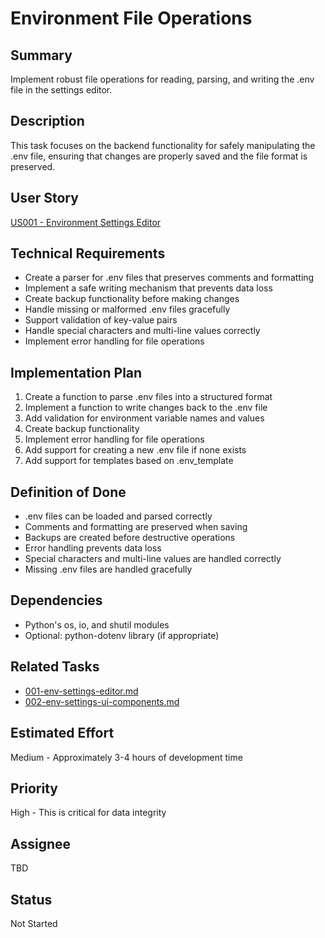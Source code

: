 # Environment File Operations

## Summary
Implement robust file operations for reading, parsing, and writing the .env file in the settings editor.

## Description
This task focuses on the backend functionality for safely manipulating the .env file, ensuring that changes are properly saved and the file format is preserved.

## User Story
[US001 - Environment Settings Editor](../userstories/US001-Settings-Editor.md)

## Technical Requirements
- Create a parser for .env files that preserves comments and formatting
- Implement a safe writing mechanism that prevents data loss
- Create backup functionality before making changes
- Handle missing or malformed .env files gracefully
- Support validation of key-value pairs
- Handle special characters and multi-line values correctly
- Implement error handling for file operations

## Implementation Plan
1. Create a function to parse .env files into a structured format
2. Implement a function to write changes back to the .env file
3. Add validation for environment variable names and values
4. Create backup functionality
5. Implement error handling for file operations
6. Add support for creating a new .env file if none exists
7. Add support for templates based on .env_template

## Definition of Done
- .env files can be loaded and parsed correctly
- Comments and formatting are preserved when saving
- Backups are created before destructive operations
- Error handling prevents data loss
- Special characters and multi-line values are handled correctly
- Missing .env files are handled gracefully

## Dependencies
- Python's os, io, and shutil modules
- Optional: python-dotenv library (if appropriate)

## Related Tasks
- [001-env-settings-editor.md](001-env-settings-editor.md)
- [002-env-settings-ui-components.md](002-env-settings-ui-components.md)

## Estimated Effort
Medium - Approximately 3-4 hours of development time

## Priority
High - This is critical for data integrity

## Assignee
TBD

## Status
Not Started 